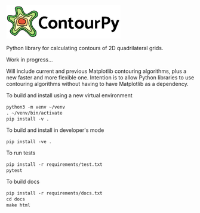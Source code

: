 <img alt="ContourPy" src="/docs/_static/contourpy_logo_horiz.svg" height="90">

Python library for calculating contours of 2D quadrilateral grids.

Work in progress...

Will include current and previous Matplotlib contouring algorithms, plus a new
faster and more flexible one.  Intention is to allow Python libraries to use
contouring algorithms without having to have Matplotlib as a dependency.

To build and install using a new virtual environment

    python3 -m venv ~/venv
    . ~/venv/bin/activate
    pip install -v .

To build and install in developer's mode

    pip install -ve .

To run tests

    pip install -r requirements/test.txt
    pytest

To build docs

    pip install -r requirements/docs.txt
    cd docs
    make html

